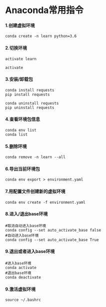 # Anaconda常用指令

#### 1.创建虚拟环境

`conda create -n learn python=3.6`

#### 2.切换环境

`activate learn`

`activate`

#### 3.安装/卸载包

```
conda install requests
pip install requests

conda uninstall requests
pip uninstall requests
```

#### 4.查看环境包信息

```
conda env list
conda list
```

#### 5.删除环境

```
conda remove -n learn --all 
```

#### 6.导出当前环境包

```
conda env export > environment.yaml
```

#### 7.用配置文件创建新的虚拟环境

```
conda env create -f environment.yaml 
```

#### 8.进入/退出base环境
```
#取消自动进入base环境
conda config --set auto_activate_base false
#自动进入base环境
conda config --set auto_activate_base True
```

#### 9.退出或者进入base环境
```
#进入base环境
conda activate
#退出base环境
conda deactivate
```

#### 9.激活虚拟环境
```
source ~/.bashrc
```
